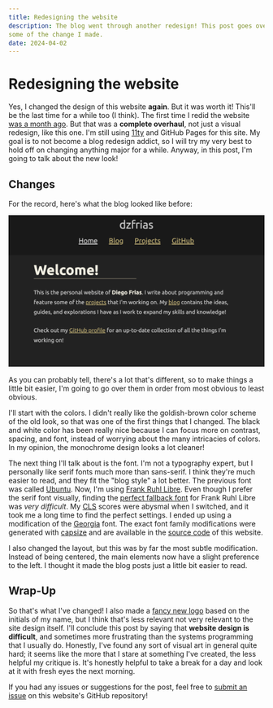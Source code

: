 ```yaml
---
title: Redesigning the website
description: The blog went through another redesign! This post goes over
some of the change I made.
date: 2024-04-02
---
```


# Redesigning the website

Yes, I changed the design of this website **again**. But it was worth it!
This'll be the last time for a while too (I think). The first time I redid the
website [was a month ago](/blog/new-look/). But that was a **complete
overhaul**, not just a visual redesign, like this one. I'm still using
[11ty](https://www.11ty.dev/) and GitHub Pages for this site. My goal is to not
become a blog redesign addict, so I will try my very best to hold off on
changing anything major for a while. Anyway, in this post, I'm going to talk
about the new look!

## Changes

For the record, here's what the blog looked like before:

![the old blog home page](/img/redesign/old_blog.png)

As you can probably tell, there's a lot that's different, so to make things a
little bit easier, I'm going to go over them in order from most obvious to least
obvious.

I'll start with the colors. I didn't really like the goldish-brown color scheme
of the old look, so that was one of the first things that I changed. The black
and white color has been really nice because I can focus more on contrast,
spacing, and font, instead of worrying about the many intricacies of colors. In
my opinion, the monochrome design looks a lot cleaner!

The next thing I'll talk about is the font. I'm not a typography expert, but I
personally like serif fonts much more than sans-serif. I think they're much
easier to read, and they fit the "blog style" a lot better. The previous font
was called [Ubuntu](https://fonts.google.com/specimen/Ubuntu). Now, I'm using
[Frank Ruhl Libre](https://fonts.google.com/specimen/Frank+Ruhl+Libre). Even
though I prefer the serif font visually, finding the
[perfect fallback font](https://css-tricks.com/books/greatest-css-tricks/perfect-font-fallbacks/)
for Frank Ruhl Libre was _very difficult_. My
[CLS](https://web.dev/articles/cls) scores were abysmal when I switched, and it
took me a long time to find the perfect settings. I ended up using a
modification of the
[Georgia](<https://en.wikipedia.org/wiki/Georgia_(typeface)>) font. The exact
font family modifications were generated with
[capsize](https://github.com/seek-oss/capsize) and are available in the
[source code](https://github.com/dzfrias/website/blob/5268c3858e18220a9a4d04f0173f1dfe71939dab/src/css/variables.scss#L3)
of this website.

I also changed the layout, but this was by far the most subtle modification.
Instead of being centered, the main elements now have a slight preference to the
left. I thought it made the blog posts just a little bit easier to read.

## Wrap-Up

So that's what I've changed! I also made a [fancy new logo](/img/logo.png) based
on the initials of my name, but I think that's less relevant not very relevant
to the site design itself. I'll conclude this post by saying that **website
design is difficult**, and sometimes more frustrating than the systems
programming that I usually do. Honestly, I've found any sort of visual art in
general quite hard; it seems like the more that I stare at something I've
created, the less helpful my critique is. It's honestly helpful to take a break
for a day and look at it with fresh eyes the next morning.

If you had any issues or suggestions for the post, feel free to
[submit an issue](https://github.com/dzfrias/website/issues/new) on this
website's GitHub repository!
